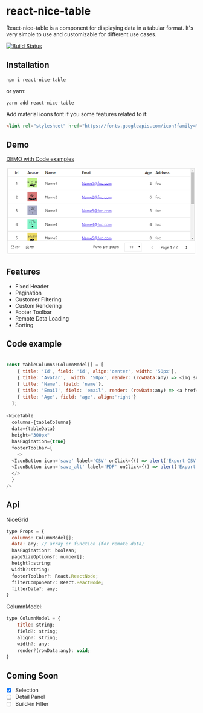 # react-nice-table
React-nice-table is a component for displaying data in a tabular format. It's very simple to use and customizable for different use cases.

[![Build Status](https://travis-ci.org/phamtung1/react-nice-table.svg?branch=master)](https://travis-ci.org/phamtung1/react-nice-table)
## Installation

```
npm i react-nice-table
```
or yarn:
```
yarn add react-nice-table
```
Add material icons font if you some features related to it:

```html
<link rel="stylesheet" href="https://fonts.googleapis.com/icon?family=Material+Icons" />
```

## Demo

[DEMO with Code examples](https://phamtung1.github.io/react-nice-table/storybook-static/)

![alt text](https://raw.githubusercontent.com/phamtung1/react-nice-table/master/screenshots/table1.png)

## Features
* Fixed Header
* Pagination
* Customer Filtering
* Custom Rendering
* Footer Toolbar
* Remote Data Loading 
* Sorting
## Code example
```js

const tableColumns:ColumnModel[] = [
    { title: 'Id', field: 'id', align:'center', width: '50px'},
    { title: 'Avatar',  width: '50px', render: (rowData:any) => <img src={`https://api.adorable.io/avatars/36/${rowData.id}.png`}/>},
    { title: 'Name', field: 'name'},
    { title: 'Email', field: 'email', render: (rowData:any) => <a href={`mailto:${rowData.email}`}>{rowData.email}</a> },
    { title: 'Age', field: 'age', align:'right'}
  ];

<NiceTable 
  columns={tableColumns} 
  data={tableData} 
  height="300px"
  hasPagination={true}
  footerToolbar={
    <>
  <IconButton icon='save' label='CSV' onClick={() => alert('Export CSV')}/>
  <IconButton icon='save_alt' label='PDF' onClick={() => alert('Export PDF')}/>
  </>
  }
/>
```
## Api

NiceGrid
```js
type Props = {
  columns: ColumnModel[];
  data: any; // array or function (for remote data)
  hasPagination?: boolean;
  pageSizeOptions?: number[];
  height?:string;
  width?:string;
  footerToolbar?: React.ReactNode;
  filterComponent?: React.ReactNode;
  filterData?: any;
}
```

ColumnModel:
```js
type ColumnModel = {
    title: string;
    field?: string;
    align?: string;
    width?: any;
    render?(rowData:any): void;
}
```

## Coming Soon
- [x] Selection
- [ ] Detail Panel
- [ ] Build-in Filter